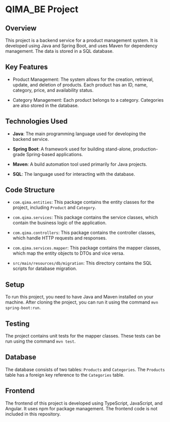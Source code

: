 # QIMA_BE Project

## Overview

This project is a backend service for a product management system. It is developed using Java and Spring Boot, and uses Maven for dependency management. The data is stored in a SQL database.

## Key Features

- Product Management: The system allows for the creation, retrieval, update, and deletion of products. Each product has an ID, name, category, price, and availability status.

- Category Management: Each product belongs to a category. Categories are also stored in the database.

## Technologies Used

- **Java**: The main programming language used for developing the backend service.

- **Spring Boot**: A framework used for building stand-alone, production-grade Spring-based applications.

- **Maven**: A build automation tool used primarily for Java projects.

- **SQL**: The language used for interacting with the database.

## Code Structure

- `com.qima.entities`: This package contains the entity classes for the project, including `Product` and `Category`.

- `com.qima.services`: This package contains the service classes, which contain the business logic of the application.

- `com.qima.controllers`: This package contains the controller classes, which handle HTTP requests and responses.

- `com.qima.services.mapper`: This package contains the mapper classes, which map the entity objects to DTOs and vice versa.

- `src/main/resources/db/migration`: This directory contains the SQL scripts for database migration.

## Setup

To run this project, you need to have Java and Maven installed on your machine. After cloning the project, you can run it using the command `mvn spring-boot:run`.

## Testing

The project contains unit tests for the mapper classes. These tests can be run using the command `mvn test`.

## Database

The database consists of two tables: `Products` and `Categories`. The `Products` table has a foreign key reference to the `Categories` table.

## Frontend

The frontend of this project is developed using TypeScript, JavaScript, and Angular. It uses npm for package management. The frontend code is not included in this repository.